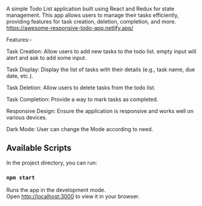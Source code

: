 A simple Todo List application built using React and Redux for state management. This app allows users to manage their tasks efficiently, providing features for task creation, deletion, completion, and more.
https://awesome-responsive-todo-app.netlify.app/

Features:-

Task Creation:
Allow users to add new tasks to the todo list. empty input will alert and ask to add some input.

Task Display:
Display the list of tasks with their details (e.g., task name, due date, etc.).

Task Deletion:
Allow users to delete tasks from the todo list.

Task Completion:
Provide a way to mark tasks as completed.

Responsive Design:
Ensure the application is responsive and works well on various devices.

Dark Mode:
User can change the Mode according to need.

## Available Scripts

In the project directory, you can run:

### `npm start`

Runs the app in the development mode.\
Open [http://localhost:3000](http://localhost:3000) to view it in your browser.


